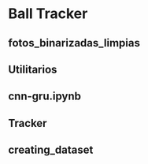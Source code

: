 # Ball Tracker

## fotos_binarizadas_limpias
## Utilitarios
## cnn-gru.ipynb
## Tracker
## creating_dataset